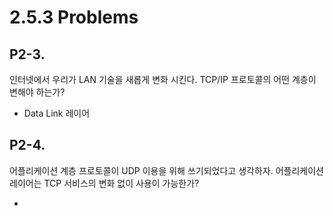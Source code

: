 # 2.5.3 Problems
## P2-3.
인터넷에서 우리가 LAN 기술을 새롭게 변화 시킨다. TCP/IP 프로토콜의 어떤 계층이 변해야 하는가?

- Data Link 레이어

## P2-4.
어플리케이션 계층 프로토콜이 UDP 이용을 위해 쓰기되었다고 생각하자. 어플리케이션 레이어는 TCP 서비스의 변화 없이 사용이 가능한가?

- 